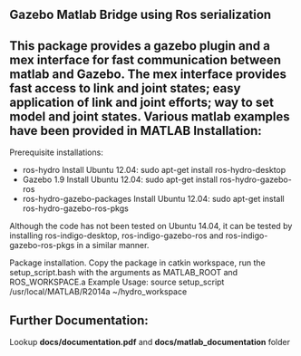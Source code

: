 Gazebo Matlab Bridge using Ros serialization
---------------------------------------------------------------------
This package provides a gazebo plugin and a mex interface for fast communication between matlab and Gazebo. The mex interface provides fast access to link and joint states; easy application of link and joint efforts; way to set model and joint states. Various matlab examples have been provided in MATLAB
Installation:
--------------
Prerequisite installations:
*	ros-hydro                   Install Ubuntu 12.04: sudo apt-get install ros-hydro-desktop
* Gazebo 1.9                  Install Ubuntu 12.04: sudo apt-get install ros-hydro-gazebo-ros
* ros-hydro-gazebo-packages   Install Ubuntu 12.04: sudo apt-get install ros-hydro-gazebo-ros-pkgs

Although the code has not been tested on Ubuntu 14.04, it can be tested by installing ros-indigo-desktop, ros-indigo-gazebo-ros and ros-indigo-gazebo-ros-pkgs in a similar manner.

Package installation. Copy the package in catkin workspace, run the setup_script.bash with the arguments as MATLAB_ROOT and ROS_WORKSPACE.a
Example Usage: source setup_script /usr/local/MATLAB/R2014a ~/hydro_workspace

Further Documentation:
-------------------
Lookup __docs/documentation.pdf__ and __docs/matlab_documentation__ folder
